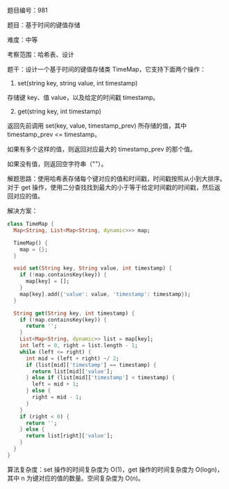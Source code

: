 题目编号：981

题目：基于时间的键值存储

难度：中等

考察范围：哈希表、设计

题干：设计一个基于时间的键值存储类 TimeMap，它支持下面两个操作：

1. set(string key, string value, int timestamp)

存储键 key、值 value，以及给定的时间戳 timestamp。

2. get(string key, int timestamp)

返回先前调用 set(key, value, timestamp_prev) 所存储的值，其中 timestamp_prev <= timestamp。

如果有多个这样的值，则返回对应最大的  timestamp_prev 的那个值。

如果没有值，则返回空字符串（""）。

解题思路：使用哈希表存储每个键对应的值和时间戳，时间戳按照从小到大排序。对于 get 操作，使用二分查找找到最大的小于等于给定时间戳的时间戳，然后返回对应的值。

解决方案：

```dart
class TimeMap {
  Map<String, List<Map<String, dynamic>>> map;

  TimeMap() {
    map = {};
  }

  void set(String key, String value, int timestamp) {
    if (!map.containsKey(key)) {
      map[key] = [];
    }
    map[key].add({'value': value, 'timestamp': timestamp});
  }

  String get(String key, int timestamp) {
    if (!map.containsKey(key)) {
      return '';
    }
    List<Map<String, dynamic>> list = map[key];
    int left = 0, right = list.length - 1;
    while (left <= right) {
      int mid = (left + right) ~/ 2;
      if (list[mid]['timestamp'] == timestamp) {
        return list[mid]['value'];
      } else if (list[mid]['timestamp'] < timestamp) {
        left = mid + 1;
      } else {
        right = mid - 1;
      }
    }
    if (right < 0) {
      return '';
    } else {
      return list[right]['value'];
    }
  }
}
```

算法复杂度：set 操作的时间复杂度为 O(1)，get 操作的时间复杂度为 O(logn)，其中 n 为键对应的值的数量。空间复杂度为 O(n)。